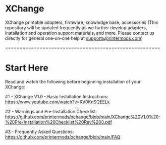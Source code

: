 # XChange
XChange printable adapters, firmware, knowledge base, accessories
(This repository will be updated frequently as we further develop adapters, installation and operation support materials, and more. Please contact us directly for general one-on-one help at support@printermods.com)

======================================================

# Start Here
Read and watch the following before beginning installation of your XChange:

#1 - XChange V1.0 - Basic Installation Instructions: https://www.youtube.com/watch?v=RV0KnSQEELk

#2 - Warnings and Pre-Installation Checklist: https://github.com/printermods/xchange/blob/main/XChange%20V1.0%20-%20Pre-Installation%20Checklist%20Rev%200.pdf

#3 - Frequently Asked Questions: https://github.com/printermods/xchange/blob/main/FAQ
